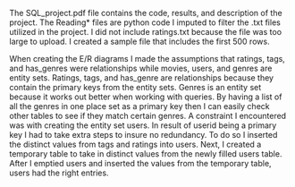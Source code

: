 The SQL_project.pdf file contains the code, results, and description of the project. The Reading* files are python code I imputed to filter the .txt files utilized in the project. I did not include ratings.txt because the file was too large to upload. I created a sample file that includes the first 500 rows.

When creating the E/R diagrams I made the assumptions that ratings, tags, and has_genres were relationships while movies, users, and genres are entity sets. Ratings, tags, and has_genre are relationships because they contain the primary keys from the entity sets. Genres is an entity set because it works out better when working with queries. By having a list of all the genres in one place set as a primary key then I can easily check other tables to see if they match certain genres.
A constraint I encountered was with creating the entity set users. In result of userid being a primary key I had to take extra steps to insure no redundancy. To do so I inserted the distinct values from tags and ratings into users. Next, I created a temporary table to take in distinct values from the newly filled users table. After I emptied users and inserted the values from the temporary table, users had the right entries.
